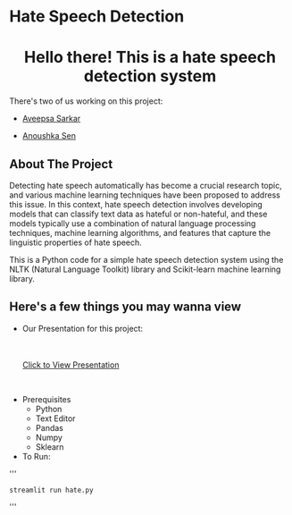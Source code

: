 

# Hate Speech Detection 
<h1 align="center">Hello there! This is a hate speech detection system </h1>

<p> There's two of us working on this project: 

- [Aveepsa Sarkar](https://github.com/LostCatinLostCity)

- [Anoushka Sen](https://github.com/senanoushka)
</p>

<!-- ABOUT THE PROJECT -->
## About The Project
Detecting hate speech automatically has become a crucial research topic, and various machine learning techniques have been proposed to address this issue. In this context, hate speech detection involves developing models that can classify text data as hateful or non-hateful, and these models typically use a combination of natural language processing techniques, machine learning algorithms, and features that capture the linguistic properties of hate speech.

This is a Python code for a simple hate speech detection system using the NLTK (Natural Language Toolkit) library and Scikit-learn machine learning library.
## Here's a few things you may wanna view
- Our Presentation for this project:

    <br />
    <br />
    <a href="https://docs.google.com/presentation/d/1xNElUTaY5cpS24kOaHK3_gqn2c1ltyrM4-HatF9S-Og/edit?usp=sharing"> Click to View Presentation</a>
  

<br>


- Prerequisites
  * Python 
  * Text Editor
  * Pandas 
  * Numpy
  * Sklearn
- To Run:


'''

    streamlit run hate.py
'''
    
  
